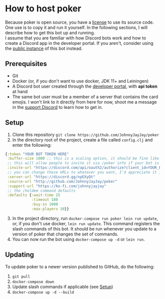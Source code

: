 # How to host poker

Because poker is open source, you have a [license](../LICENSE.md) to use its source code. One use is to copy it and run it yourself. In the following sections, I will describe how to get this bot up and running.\
I assume that you are familiar with how Discord bots work and how to create a Discord app in the developer portal. If you aren't, consider using the [public instance](https://discord.com/api/oauth2/authorize?client_id=461791942779338762&permissions=277025671168&scope=applications.commands%20bot) of this bot instead.

## Prerequisites
- Git
- Docker (or, if you don't want to use docker, JDK 11+ and Leiningen)
- A Discord bot user created through the [developer portal](https://discord.dev), with **api token** at hand
- The same bot user must be a member of a server that contains the card emojis. I won't link to it directly from here for now, shoot me a message in the [support Discord](https://discord.gg/npEXyQt) to learn how to get in.

## Setup

1. Clone this repository `git clone https://github.com/JohnnyJayJay/poker`
2. In the directory root of the project, create a file called `config.clj` and enter the following:

```clj
{:token "YOUR BOT TOKEN HERE"
 :buffer-size 1000 ;; this is a scaling option, it should be fine like this now but may have to be increased if the bot gets on a lot of servers
 ;; this will allow people to invite it via /poker info if your bot is public
 :invite-url "https://discord.com/api/oauth2/authorize?client_id=YOUR_BOTS_CLIENT_ID&permissions=277025671168&scope=applications.commands%20bot"
 ;; you can change these URLs to whatever you want, I'd appreciate it if you keep my source URL for credit though!
 :server-url "https://discord.gg/npEXyQt"
 :source-url "http://github.com/JohnnyJayJay/poker" 
 :support-url "https://ko-fi.com/johnnyjayjay"
 ;; the /holdem command defaults
 :defaults {:wait-time 25
            :timeout 180
            :buy-in 1000
            :max-players 10}}
```
3. In the project directory, run `docker-compose run poker lein run update`, or, if you don't use docker, `lein run update`. This command registers the slash commands of this bot. It should be run whenever you update to a version of poker that changes the set of commands.
4. You can now run the bot using `docker-compose up -d` or `lein run`.

## Updating
To update poker to a newer version published to GitHub, do the following:

1. `git pull`
2. `docker-compose down`
3. Update slash commands if applicable (see [Setup](#Setup))
4. `docker-compose up -d --build`
